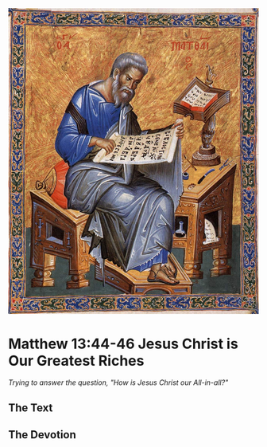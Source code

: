 <img class="intro-right" src="art-matthew.jpg">

# Matthew 13:44-46 Jesus Christ is Our Greatest Riches

*Trying to answer the question, "How is Jesus Christ our All-in-all?"*

## The Text

## The Devotion